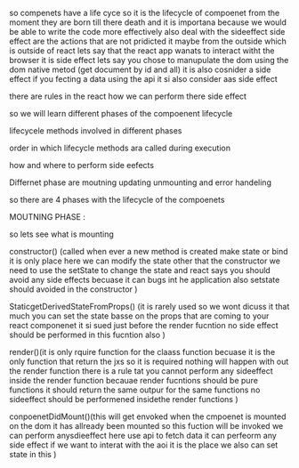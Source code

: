so compenets have a life cyce so it is the lifecycle of compoenet from the moment they are born till there death and it is importana because we would be able to write the code more effectively also deal with the sideeffect side effect are the actions that are not pridicted it maybe from the outside which is outside of react lets say that the react app wanats to interact witht the browser it is side effect lets say you chose to manupulate the dom using the dom native metod (get document by id and all) it is also cosnider a side effect if you fecting a data using the api it si also consider aas side effect 



there are rules in the react how we can perform there side effect 



so we will learn different phases of the compoenent lifecycle 


lifecycele methods involved in different phases 


order in which lifecycle methods ara called during execution 


how and where to perform side eefects 

Differnet phase are moutning updating unmounting and error handeling 

so there are 4 phases with the lifecycle of the compoenets

MOUTNING PHASE :

so lets see what is mounting 


constructor()  (called when ever a new method is created make state or bind it is only place here we can modify the state other that the constructor we need to use the setState to change the state and react says you should avoid any side effects becuase it can bugs int he application also setstate should avoided in the constructor 
)



StaticgetDerivedStateFromProps()  (it is rarely used so we wont dicuss it that much you can set the state basse on the props that are coming to your react componenet it si sued just before the render fucntion no side effect should be performed in this fucntion also  )


render()(it is only rquire function for the claass function becuase it is the only function that return the jxs so it is required nothing will happen with out the render function there is a rule tat you cannot perform any sideeffect inside the render function becauae render fucntions should be pure functions it should return the same outpur for the same functions no sideeffect should be performened insidethe render functions )

conpoenetDidMount()(this will get envoked when the cmpoenet is mounted on the dom it has allready been mounted so this fuction will be invoked we can perform anysdieeffect here use api to fetch data it can perfeorm any side effect if we want to interat with the aoi it is the place we also can set state in this )
